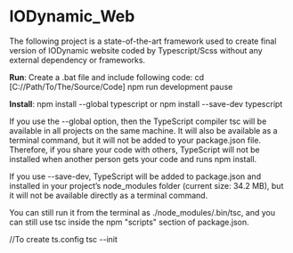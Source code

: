 # IODynamic_Web
The following project is a state-of-the-art framework used to create final version of IODynamic website coded by Typescript/Scss without any external dependency or frameworks.


**Run**:
Create a .bat file and include following code:
cd [C://Path/To/The/Source/Code]
npm run development
pause


**Install**:
npm install --global typescript
or
npm install --save-dev typescript

If you use the --global option, then the TypeScript compiler tsc will be available in all projects on the same machine. It will also be available as a terminal command, but it will not be added to your package.json file. Therefore, if you share your code with others, TypeScript will not be installed when another person gets your code and runs npm install.

If you use --save-dev, TypeScript will be added to package.json and installed in your project’s node_modules folder (current size: 34.2 MB), but it will not be available directly as a terminal command.

You can still run it from the terminal as ./node_modules/.bin/tsc, and you can still use tsc inside the npm "scripts" section of package.json.


//To create ts.config
tsc --init
